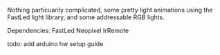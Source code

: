 Nothing particuarily complicated, some pretty light animations using the FastLed light library, and some addressable RGB lights.

Dependencies:
FastLed
Neopixel
IrRemote

todo: add arduino hw setup guide